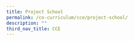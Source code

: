 ```yaml
---
title: Project School
permalink: /co-curriculum/cce/project-school/
description: ""
third_nav_title: CCE
---
```

